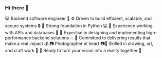 ### Hi there 👋

<!--
**divyanv/divyanv** is a ✨ _special_ ✨ repository because its `README.md` (this file) appears on your GitHub profile.

Here are some ideas to get you started:
-->
💻 Backend software engineer 🚀
⚙️ Driven to build efficient, scalable, and secure systems 🔒
🐍 Strong foundation in Python 💻
🔌 Experience working with APIs and databases 💾
💪 Expertise in designing and implementing high-performance backend solutions 💥
💯 Committed to delivering results that make a real impact 💰
📷 Photographer at heart 📷🎨 Skilled in drawing, art, and craft work 🎨
🤝 Ready to turn your vision into a reality together 🚀

